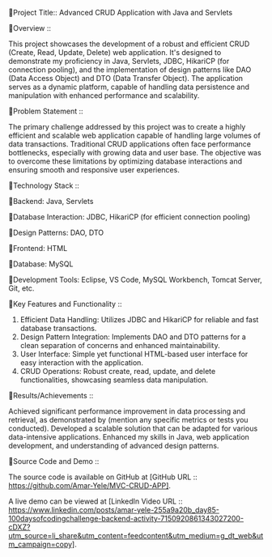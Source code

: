 🔸Project Title:: Advanced CRUD Application with Java and Servlets

🔸Overview ::

This project showcases the development of a robust and efficient CRUD (Create, Read, Update, Delete) web application. It's designed to demonstrate my proficiency in Java, Servlets, JDBC, HikariCP (for connection pooling), and the implementation of design patterns like DAO (Data Access Object) and DTO (Data Transfer Object). The application serves as a dynamic platform, capable of handling data persistence and manipulation with enhanced performance and scalability.

🔸Problem Statement ::

The primary challenge addressed by this project was to create a highly efficient and scalable web application capable of handling large volumes of data transactions. Traditional CRUD applications often face performance bottlenecks, especially with growing data and user base. The objective was to overcome these limitations by optimizing database interactions and ensuring smooth and responsive user experiences.

🔸Technology Stack ::

🔸Backend: Java, Servlets

🔸Database Interaction: JDBC, HikariCP (for efficient connection pooling)

🔸Design Patterns: DAO, DTO

🔸Frontend: HTML

🔸Database: MySQL

🔸Development Tools: Eclipse, VS Code, MySQL Workbench, Tomcat Server, Git, etc.

🔸Key Features and Functionality :: 

1. Efficient Data Handling: Utilizes JDBC and HikariCP for reliable and fast database transactions.
2. Design Pattern Integration: Implements DAO and DTO patterns for a clean separation of concerns and enhanced maintainability.
3. User Interface: Simple yet functional HTML-based user interface for easy interaction with the application.
4. CRUD Operations: Robust create, read, update, and delete functionalities, showcasing seamless data manipulation.

🔸Results/Achievements ::

Achieved significant performance improvement in data processing and retrieval, as demonstrated by (mention any specific metrics or tests you conducted).
Developed a scalable solution that can be adapted for various data-intensive applications.
Enhanced my skills in Java, web application development, and understanding of advanced design patterns.

🔸Source Code and Demo ::

The source code is available on GitHub at [GitHub URL :: https://github.com/Amar-Yele/MVC-CRUD-APP].

A live demo can be viewed at [LinkedIn Video URL :: https://www.linkedin.com/posts/amar-yele-255a9a20b_day85-100daysofcodingchallenge-backend-activity-7150920861343027200-cDXZ?utm_source=li_share&utm_content=feedcontent&utm_medium=g_dt_web&utm_campaign=copy].

